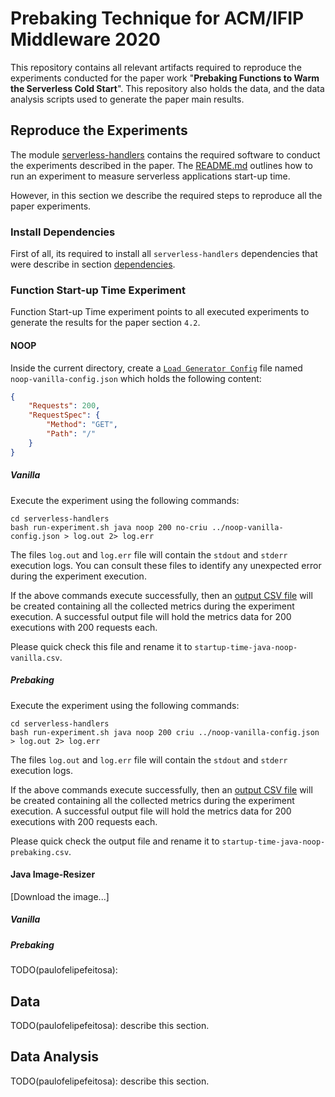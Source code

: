 # Prebaking Technique for ACM/IFIP Middleware 2020

This repository contains all relevant artifacts required to reproduce the experiments
conducted for the paper work "**Prebaking Functions to Warm the Serverless Cold Start**".
This repository also holds the data, and the data analysis scripts used to generate the 
paper main results.

## Reproduce the Experiments

The module [serverless-handlers](serverless-handlers) contains the required 
software to conduct the experiments described in the paper. The 
[README.md](serverless-handlers/README.md) outlines how to run an experiment to 
measure serverless applications start-up time.

However, in this section we describe the required steps to reproduce all the paper 
experiments.

### Install Dependencies

First of all, its required to install all `serverless-handlers` dependencies that 
were describe in section [dependencies](serverless-handlers/README.md#dependencies).

### Function Start-up Time Experiment

Function Start-up Time experiment points to all executed experiments to generate
the results for the paper section `4.2`.
 
#### NOOP

Inside the current directory, create a 
[`Load Generator Config`](serverless-handlers/README.md#load-generator-config) 
file named `noop-vanilla-config.json` which holds the following content:
``` json
{
    "Requests": 200,
    "RequestSpec": {
        "Method": "GET",
        "Path": "/"
    }
}
```

##### Vanilla

Execute the experiment using the following commands:
``` shell script
cd serverless-handlers
bash run-experiment.sh java noop 200 no-criu ../noop-vanilla-config.json > log.out 2> log.err
```
The files `log.out` and `log.err` file will contain the `stdout` and `stderr` 
execution logs. You can consult these files to identify any unexpected error 
during the experiment execution.

If the above commands execute successfully, then an 
[output CSV file](serverless-handlers/README.md#results-artifact) will be created 
containing all the collected metrics during the experiment execution. A successful
output file will hold the metrics data for 200 executions with 200 requests each.

Please quick check this file and rename it to `startup-time-java-noop-vanilla.csv`.

##### Prebaking

Execute the experiment using the following commands:
``` shell script
cd serverless-handlers
bash run-experiment.sh java noop 200 criu ../noop-vanilla-config.json > log.out 2> log.err
```
The files `log.out` and `log.err` file will contain the `stdout` and `stderr` 
execution logs.

If the above commands execute successfully, then an 
[output CSV file](serverless-handlers/README.md#results-artifact) will be created 
containing all the collected metrics during the experiment execution. A successful
output file will hold the metrics data for 200 executions with 200 requests each.

Please quick check the output file and rename it to `startup-time-java-noop-prebaking.csv`.

#### Java Image-Resizer

[Download the image...]

##### Vanilla

##### Prebaking

TODO(paulofelipefeitosa):

## Data

TODO(paulofelipefeitosa): describe this section.

## Data Analysis

TODO(paulofelipefeitosa): describe this section.